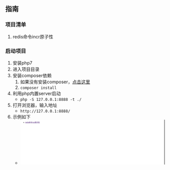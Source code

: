 ## 指南

### 项目清单

1. redis命令incr原子性

### 启动项目
1. 安装php7
1. 进入项目目录
1. 安装composer依赖
    1. 如果没有安装composer，[点击这里](https://getcomposer.org/download/)
    1. `composer install`
1. 利用php内置server启动
    - `php -S 127.0.0.1:8888 -t ./`
1. 打开浏览器，输入地址
    - `http://127.0.0.1:8888/`
1. 示例如下
    - ![chrome浏览器截图](/images/chrome_view_index_screen.png)